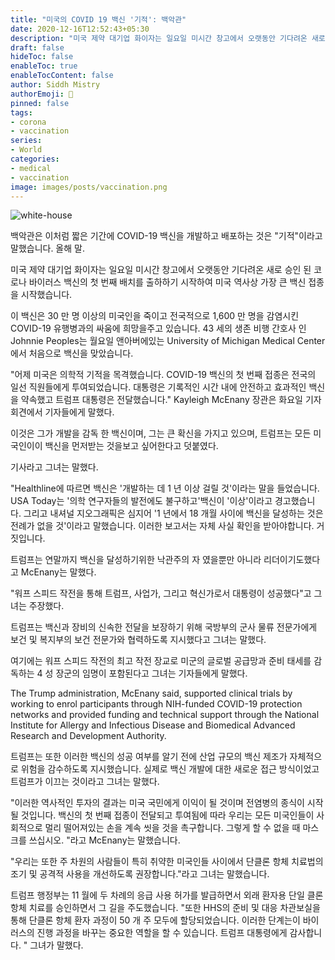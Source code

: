 ```yaml
---
title: "미국의 COVID 19 백신 '기적': 백악관"
date: 2020-12-16T12:52:43+05:30
description: "미국 제약 대기업 화이자는 일요일 미시간 창고에서 오랫동안 기다려온 새로 승인 된 코로나 바이러스 백신의 첫 번째 배치를 출하하기 시작하여 미국 역사상 가장 큰 백신 접종을 시작했습니다."
draft: false
hideToc: false
enableToc: true
enableTocContent: false
author: Siddh Mistry
authorEmoji: 🤯
pinned: false
tags:
- corona
- vaccination
series:
- World
categories:
- medical
- vaccination
image: images/posts/vaccination.png
---
```


![white-house](/images/posts/white-house.jpg)

백악관은 이처럼 짧은 기간에 COVID-19 백신을 개발하고 배포하는 것은 "기적"이라고 말했습니다. 올해 말.

미국 제약 대기업 화이자는 일요일 미시간 창고에서 오랫동안 기다려온 새로 승인 된 코로나 바이러스 백신의 첫 번째 배치를 출하하기 시작하여 미국 역사상 가장 큰 백신 접종을 시작했습니다.

이 백신은 30 만 명 이상의 미국인을 죽이고 전국적으로 1,600 만 명을 감염시킨 COVID-19 유행병과의 싸움에 희망을주고 있습니다. 43 세의 생존 비행 간호사 인 Johnnie Peoples는 월요일 앤아버에있는 University of Michigan Medical Center에서 처음으로 백신을 맞았습니다.

"어제 미국은 의학적 기적을 목격했습니다. COVID-19 백신의 첫 번째 접종은 전국의 일선 직원들에게 투여되었습니다. 대통령은 기록적인 시간 내에 안전하고 효과적인 백신을 약속했고 트럼프 대통령은 전달했습니다." Kayleigh McEnany 장관은 화요일 기자 회견에서 기자들에게 말했다.

이것은 그가 개발을 감독 한 백신이며, 그는 큰 확신을 가지고 있으며, 트럼프는 모든 미국인이이 백신을 먼저받는 것을보고 싶어한다고 덧붙였다.

기사라고 그녀는 말했다.

"Healthline에 따르면 백신은 '개발하는 데 1 년 이상 걸릴 것'이라는 말을 들었습니다. USA Today는 '의학 연구자들의 발전에도 불구하고'백신이 '이상'이라고 경고했습니다. 그리고 내셔널 지오그래픽은 심지어 '1 년에서 18 개월 사이에 백신을 달성하는 것은 전례가 없을 것'이라고 말했습니다. 이러한 보고서는 자체 사실 확인을 받아야합니다. 거짓입니다.

트럼프는 연말까지 백신을 달성하기위한 낙관주의 자 였을뿐만 아니라 리더이기도했다고 McEnany는 말했다.

"워프 스피드 작전을 통해 트럼프, 사업가, 그리고 혁신가로서 대통령이 성공했다"고 그녀는 주장했다.

트럼프는 백신과 장비의 신속한 전달을 보장하기 위해 국방부의 군사 물류 전문가에게 보건 및 복지부의 보건 전문가와 협력하도록 지시했다고 그녀는 말했다.

여기에는 워프 스피드 작전의 최고 작전 장교로 미군의 글로벌 공급망과 준비 태세를 감독하는 4 성 장군의 임명이 포함된다고 그녀는 기자들에게 말했다.

The Trump administration, McEnany said, supported clinical trials by working to enrol participants through NIH-funded COVID-19 protection networks and provided funding and technical support through the National Institute for Allergy and Infectious Disease and Biomedical Advanced Research and Development Authority.

트럼프는 또한 이러한 백신의 성공 여부를 알기 전에 산업 규모의 백신 제조가 자체적으로 위험을 감수하도록 지시했습니다. 실제로 백신 개발에 대한 새로운 접근 방식이었고 트럼프가 이끄는 것이라고 그녀는 말했다.

"이러한 역사적인 투자의 결과는 미국 국민에게 이익이 될 것이며 전염병의 종식이 시작될 것입니다. 백신의 첫 번째 접종이 전달되고 투여됨에 따라 우리는 모든 미국인들이 사회적으로 멀리 떨어져있는 손을 계속 씻을 것을 촉구합니다. 그렇게 할 수 없을 때 마스크를 쓰십시오. "라고 McEnany는 말했습니다.

"우리는 또한 주 차원의 사람들이 특히 취약한 미국인들 사이에서 단클론 항체 치료법의 조기 및 공격적 사용을 개선하도록 권장합니다."라고 그녀는 말했습니다.

트럼프 행정부는 11 월에 두 차례의 응급 사용 허가를 발급하면서 외래 환자용 단일 클론 항체 치료를 승인하면서 그 길을 주도했습니다. "또한 HHS의 준비 및 대응 차관보실을 통해 단클론 항체 환자 과정이 50 개 주 모두에 할당되었습니다. 이러한 단계는이 바이러스의 진행 과정을 바꾸는 중요한 역할을 할 수 있습니다. 트럼프 대통령에게 감사합니다. " 그녀가 말했다.